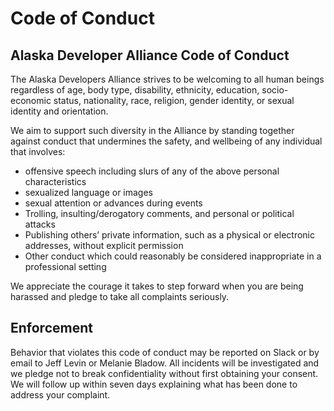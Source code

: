 # Code of Conduct

## Alaska Developer Alliance Code of Conduct

The Alaska Developers Alliance strives to be welcoming to all human beings regardless of age, body type, disability, ethnicity, education, socio-economic status, nationality, race, religion, gender identity, or sexual identity and orientation.

We aim to support such diversity in the Alliance by standing together against conduct that undermines the safety, and wellbeing of any individual that involves:

- offensive speech including slurs of any of the above personal characteristics
- sexualized language or images
- sexual attention or advances during events
- Trolling, insulting/derogatory comments, and personal or political attacks
- Publishing others’ private information, such as a physical or electronic addresses, without explicit permission
- Other conduct which could reasonably be considered inappropriate in a professional setting

We appreciate the courage it takes to step forward when you are being harassed and pledge to take all complaints seriously.

## Enforcement

Behavior that violates this code of conduct may be reported on Slack or by email to Jeff Levin or Melanie Bladow. All incidents will be investigated and we pledge not to break confidentiality without first obtaining your consent. We will follow up within seven days explaining what has been done to address your complaint.
